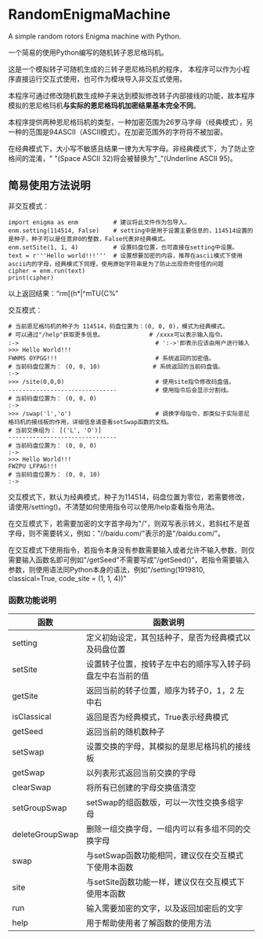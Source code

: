 # RandomEnigmaMachine
A simple random rotors Enigma machine with Python.

一个简易的使用Python编写的随机转子恩尼格玛机。

这是一个模拟转子可随机生成的三转子恩尼格玛机的程序，
本程序可以作为小程序直接运行交互式使用，也可作为模块导入非交互式使用。

本程序可通过修改随机数生成种子来达到模拟修改转子内部接线的功能，故本程序模拟的恩尼格玛机**与实际的恩尼格玛机加密结果基本完全不同**。

本程序提供两种恩尼格玛机的类型，一种加密范围为26罗马字母（经典模式），另一种的范围是94ASCII（ASCII模式）。在加密范围外的字符将不被加密。

在经典模式下，大小写不敏感且结果一律为大写字母。非经典模式下，为了防止空格间的混淆，" "(Space ASCII 32)将会被替换为"_"(Underline ASCII 95)。

## 简易使用方法说明
非交互模式：
```
import enigma as enm          # 建议将此文件作为包导入。
enm.setting(114514, False)    # setting中是用于设置主要信息的，114514设置的是种子，种子可以是任意非0的整数，False代表非经典模式。
enm.setSite(1, 1, 4)          # 设置码盘位置，也可直接在setting中设置。
text = r'''Hello world!!!'''  # 设置想要加密的内容，推荐在ascii模式下使用ascii内的字母，经典模式下同理，使用原始字符串是为了防止出现奇奇怪怪的问题
cipher = enm.run(text)
print(cipher)
```
以上返回结果：“rm[(h*|^mTU{C%”

交互模式：
```
# 当前恩尼格玛机的种子为 114514，码盘位置为：(0, 0, 0)，模式为经典模式。
# 可以通过"/help"获取更多信息。             # /xxxx可以表示输入指令。
:->                                       # ':->'即表示应该由用户进行输入
>>> Hello World!!!               
FWHMS OYPGG!!!                            # 系统返回的加密值。
# 当前码盘位置为： (0, 0, 10)               # 系统返回的当前码盘值。
:-> 
>>> /site(0,0,0)                          # 使用site指令修改码盘值。
-------------------------------           # 使用指令后会显示分割线。
# 当前码盘位置为： (0, 0, 0)
:-> 
>>> /swap('l','o')                        # 调换字母指令，即类似于实际恩尼格玛机的接线板的作用，详细信息请查看setSwap函数的文档。
# 当前交换组为： [('L', 'O')]
-------------------------------
# 当前码盘位置为： (0, 0, 0)
:-> 
>>> Hello World!!!
FWZPU LFPAG!!!
# 当前码盘位置为： (0, 0, 10)
:->
```
交互模式下，默认为经典模式，种子为114514，码盘位置为零位，若需要修改，请使用/setting()。不清楚如何使用指令可以使用/help查看指令用法。

在交互模式下，若需要加密的文字首字母为"/"，则双写表示转义，若斜杠不是首字母，则不需要转义，例如："//baidu.com/"表示的是"/baidu.com/"。

在交互模式下使用指令，若指令本身没有参数需要输入或者允许不输入参数，则仅需要输入函数名即可例如"/getSeed"不需要写成"/getSeed()"，若指令需要输入参数，则使用语法同Python本身的语法，例如"/setting(1919810, classical=True, code_site = (1, 1, 4))"


### 函数功能说明
| 函数         |    函数说明            |
| ----------   | -------------- |
| setting      | 定义初始设定，其包括种子，是否为经典模式以及码盘位置 |
| setSite      | 设置转子位置，按转子左中右的顺序写入转子码盘左中右当前的值         |
| getSite      | 返回当前的转子位置，顺序为转子0，1，2 左中右 |
| isClassical  | 返回是否为经典模式，True表示经典模式 |
| getSeed      | 返回当前的随机数种子 |
| setSwap      | 设置交换的字母，其模拟的是恩尼格玛机的接线板 |
| getSwap      | 以列表形式返回当前交换的字母  |
| clearSwap    | 将所有已创建的字母交换值清空  |
| setGroupSwap | setSwap的组函数版，可以一次性交换多组字母    |
| deleteGroupSwap | 删除一组交换字母，一组内可以有多组不同的交换字母 |
| swap | 与setSwap函数功能相同，建议仅在交互模式下使用本函数 |
| site | 与setSite函数功能一样，建议仅在交互模式下使用本函数 |
| run  | 输入需要加密的文字，以及返回加密后的文字 |
| help | 用于帮助使用者了解函数的使用方法 |
